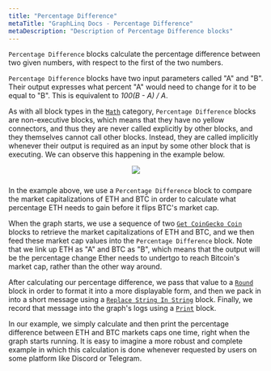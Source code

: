 ```yaml
---
title: "Percentage Difference"
metaTitle: "GraphLinq Docs - Percentage Difference"
metaDescription: "Description of Percentage Difference blocks"
---
```

`Percentage Difference` blocks calculate the percentage difference between two given numbers, with respect to the first of the two numbers.

`Percentage Difference` blocks have two input parameters called "A" and "B". Their output expresses what percent "A" would need to change for it to be equal to "B". This is equivalent to *100(B - A) / A*.

As with all block types in the <a href="/blockTypes/8-math"> `Math`</a> category, `Percentage Difference` blocks are non-executive blocks, which means that they have no yellow connectors, and thus they are never called explicitly by other blocks, and they themselves cannot call other blocks. Instead, they are called implicitly whenever their output is required as an input by some other block that is executing. We can observe this happening in the example below.

<center>
<img src="https://i.imgur.com/0crIZ27.png"
     style="margin-bottom:10px;" />
</center>

In the example above, we use a `Percentage Difference` block to compare the market capitalizations of ETH and BTC in order to calculate what percentage ETH needs to gain before it flips BTC's market cap.

When the graph starts, we use a sequence of two <a href="/blockTypes/29-coinGecko/1-getCoinGeckoCoin"> `Get CoinGecko Coin`</a> blocks to retrieve the market capitalizations of ETH and BTC, and we then feed these market cap values into the `Percentage Difference` block. Note that we link up ETH as "A" and BTC as "B", which means that the output will be the percentage change Ether needs to undertgo to reach Bitcoin's market cap, rather than the other way around.

After calculating our percentage difference, we pass that value to a <a href="/blockTypes/8-math/9-round"> `Round`</a> block in order to format it into a more displayable form, and then we pack in into a short message using a <a href="/blockTypes/6-string/3-replaceStringInString"> `Replace String In String`</a> block. Finally, we record that message into the graph's logs using a <a href="/blockTypes/5-log/1-print"> `Print`</a> block.

In our example, we simply calculate and then print the percentage difference between ETH and BTC markets caps one time, right when the graph starts running. It is easy to imagine a more robust and complete example in which this calculation is done whenever requested by users on some platform like Discord or Telegram.  
